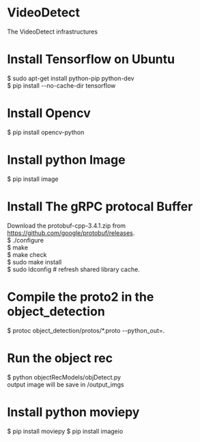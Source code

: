 # VideoDetect
The VideoDetect infrastructures

# Install Tensorflow on Ubuntu
$ sudo apt-get install python-pip python-dev <br />
$ pip install --no-cache-dir tensorflow <br />

# Install Opencv
$ pip install opencv-python <br />

# Install python Image
$ pip install image <br />

# Install The gRPC protocal Buffer
Download the protobuf-cpp-3.4.1.zip from https://github.com/google/protobuf/releases. <br />
$ ./configure <br />
$ make <br />
$ make check <br />
$ sudo make install <br />
$ sudo ldconfig # refresh shared library cache. <br />

# Compile the proto2 in the object_detection
$ protoc object_detection/protos/*.proto --python_out=. <br />

# Run the object rec
$ python objectRecModels/objDetect.py <br />
output image will be save in /output_imgs <br />

# Install python moviepy
$ pip install moviepy
$ pip install imageio




